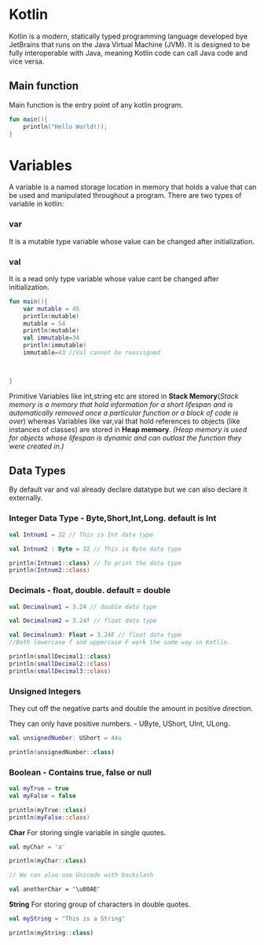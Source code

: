 # Kotlin
Kotlin is a modern, statically typed programming language developed bye JetBrains that runs on the Java Virtual Machine (JVM). It is designed to be fully interoperable with Java, meaning Kotlin code can call Java code and vice versa.

## Main function
Main function is the entry point of any kotlin program.
```kotlin
fun main(){
    println("Hello World!!);
}

```
# Variables

A variable is a named storage location in memory that holds a value that can be used and manipulated throughout a program.
There are two types of variable in kotlin:
### var
It is a mutable type variable whose value can be changed after initialization.
### val 
It is a read only type variable whose value cant be changed after initialization.
```kotlin
fun main(){
    var mutable = 45
    println(mutable)
    mutable = 54
    println(mutable)
    val immutable=34
    println(immutable)
    immutable=43 //Val cannot be reassigned

    

}
```
Primitive Variables like int,string etc are stored in **Stack Memory**(_Stack memory is a memory that hold information for a short lifespan and is automatically removed once a particular function or a block of code is over_) whereas Variables like var,val that hold references to objects (like instances of classes) are stored in **Heap memory**. _(Heap memory is used for objects whose lifespan is dynamic and can outlast the function they were created in.)_

## Data Types
By default var and val already declare datatype but we can also declare it externally.

### Integer Data Type - Byte,Short,Int,Long. default is Int 

```kotlin
val Intnum1 = 32 // This is Int data type

val Intnum2 : Byte = 32 // This is Byte data type

println(Intnum1::class) // To print the data type
println(Intnum2::class)
```

### Decimals - float, double. default = double
```kotlin
val Decimalnum1 = 3.24 // double data type

val Decimalnum2 = 3.24f // float data type

val Decimalnum3: Float = 3.24F // float data type
//Both lowercase f and uppercase F work the same way in Kotlin.

println(smallDecimal1::class)
println(smallDecimal2::class)
println(smallDecimal3::class)
```

### Unsigned Integers

They cut off the negative parts and double the amount in positive direction.

They can only have positive numbers. - UByte, UShort, UInt, ULong.
```kotlin
val unsignedNumber: UShort = 44u

println(unsignedNumber::class)
```
### Boolean - Contains true, false or null
```kotlin
val myTrue = true
val myFalse = false

println(myTrue::class)
println(myFalse::class)

```

**Char** 
For storing single variable in single quotes.
```kotlin
val myChar = 'a'

println(myChar::class)

// We can also use Unicode with backslash

val anotherChar = '\u00AE'
```
**String** 
For storing group of characters in double quotes. 

```kotlin
val myString = "This is a String"

println(myString::class)
```
